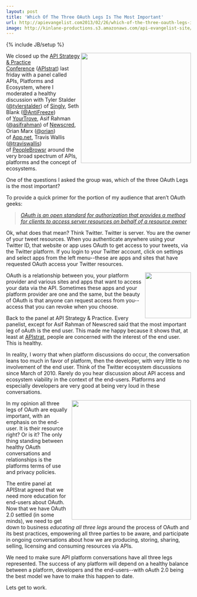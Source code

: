 ```yaml
---
layout: post
title: 'Which Of The Three OAuth Legs Is The Most Important'
url: http://apievangelist.com2013/02/26/which-of-the-three-oauth-legs-is-the-most-important/
image: http://kinlane-productions.s3.amazonaws.com/api-evangelist-site/blog/apistrat-ecosystem-panel.jpg
---
```

{% include JB/setup %}
<p>
     <img src="https://s3.amazonaws.com/kinlane-productions/events/api-strategy-practice-conference/pics/apistrat-ecosystem-panel.jpg"  width="300" align="right" />
</p>
<p>
     We closed up the <a title="API Strategy &amp; Practice" href="http://www.apistrategyconference.com/sessions.php">API Strategy &amp; Practice Conference</a> (<a href="https://twitter.com/search?q=%23apistrat&amp;src=typd">APIstrat</a>) last friday with a panel called APIs, Platforms and Ecosystem, where I moderated a healthy discussion with Tyler Stalder (<a href="https://twitter.com/tylerstalder">@tylerstalder</a>) of <a title="Singly" href="http://www.singly.com/" target="_blank">Singly</a>, Seth Blank (<a href="https://twitter.com/AntiFreeze">@AntiFreeze</a>) of <a title="YourTrove" href="https://www.yourtrove.com/">YourTrove</a>, Asif Rahman (<a href="https://twitter.com/asifrahman">@asifrahman</a>) of <a title="NewsCred" href="http://newscred.com/">Newscred</a>, Orian Marx (<a href="http://alpha.app.net/orian">@orian</a>) of <a title="App.net" href="https://join.app.net/">App.net</a>, Travis Wallis (<a href="https://twitter.com/traviswallis" target="_blank">@traviswallis</a>) of <a title="PeopleBrowsr" href="http://peoplebrowsr.com/" target="_blank">PeopleBrowsr</a> around the very broad spectrum of APIs, platforms and the concept of ecosystems.
</p>
<p>
     One of the questions I asked the group was, which of the three OAuth Legs is the most important?  
</p>
<p>
     To provide a quick primer for the portion of my audience that aren’t OAuth geeks:
</p>
<blockquote>
     <em><a href="http://en.wikipedia.org/wiki/OAuth">OAuth is an open standard for authorization that provides a method for clients to access server resources on behalf of a resource owner</a></em>
</blockquote>
<p>
     Ok, what does that mean? Think Twitter. Twitter is server. You are the owner of your tweet resources. When you authenticate anywhere using your Twitter ID, that website or app uses OAuth to get access to your tweets, via the Twitter platform. If you login to your Twitter account, click on settings and select apps from the left menu--these are apps and sites that have requested OAuth access your Twitter resources.
</p>
<p>
     <img src="https://s3.amazonaws.com/kinlane-productions/api-evangelist/oauth/OAuth2.png"  width="125" align="right" />
</p>
<p>
     OAuth is a relationship between you, your platform provider and various sites and apps that want to access your data via the API. Sometimes these apps and your platform provider are one and the same, but the beauty of OAuth is that anyone can request access from you--access that you can revoke when you choose.
</p>
<p>
     Back to the panel at API Strategy &amp; Practice. Every panelist, except for Asif Rahman of Newscred said that the most important leg of oAuth is the end user. This made me happy because it shows that, at least at <a href="https://twitter.com/search?q=%23apistrat&amp;src=typd">APIstrat</a>, people are concerned with the interest of the end user. This is healthy.
</p>
<p>
     In reality, I worry that when platform discussions do occur, the conversation leans too much in favor of platform, then the developer, with very little to no involvement of the end user. Think of the Twitter ecosystem discussions since March of 2010. Rarely do you hear discussion about API access and ecosystem viability in the context of the end-users. Platforms and especially developers are very good at being very loud in these conversations.
</p>
<p>
     <img src="https://s3.amazonaws.com/kinlane-productions/api-evangelist/oauth/oauth-twitter-3-legs.png"  width="325" align="right" />
</p>
<p>
     In my opinion all three legs of OAuth are equally important, with an emphasis on the end-user. It is their resource right? Or is it? The only thing standing between healthy OAuth conversations and relationships is the platforms terms of use and privacy policies.
</p>
<p>
     The entire panel at APIStrat agreed that we need more education for end-users about OAuth. Now that we have OAuth 2.0 settled (in some minds), we need to get down to business <em>educating all three legs</em> around the process of OAuth and its best practices, empowering all three parties to be aware, and participate in ongoing conversations about how we are producing, storing, sharing, selling, licensing and consuming resources via APIs.
</p>
<p>
     We need to make sure API platform conversations have all three legs represented. The success of any platform will depend on a healthy balance between a platform, developers and the end-users--with oAuth 2.0 being the best model we have to make this happen to date.
</p>
<p>
     Lets get to work.
</p>

